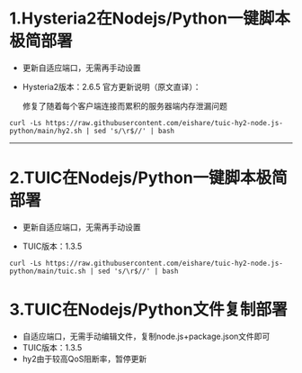 # 1.Hysteria2在Nodejs/Python一键脚本极简部署

* 更新自适应端口，无需再手动设置

* Hysteria2版本：2.6.5 官方更新说明（原文直译）：

  修复了随着每个客户端连接而累积的服务器端内存泄漏问题

```
curl -Ls https://raw.githubusercontent.com/eishare/tuic-hy2-node.js-python/main/hy2.sh | sed 's/\r$//' | bash
```


---------------------------------------

# 2.TUIC在Nodejs/Python一键脚本极简部署

* 更新自适应端口，无需再手动设置

* TUIC版本：1.3.5

```
curl -Ls https://raw.githubusercontent.com/eishare/tuic-hy2-node.js-python/main/tuic.sh | sed 's/\r$//' | bash
```

# 3.TUIC在Nodejs/Python文件复制部署

* 自适应端口，无需手动编辑文件，复制node.js+package.json文件即可
* TUIC版本：1.3.5
* hy2由于较高QoS阻断率，暂停更新
